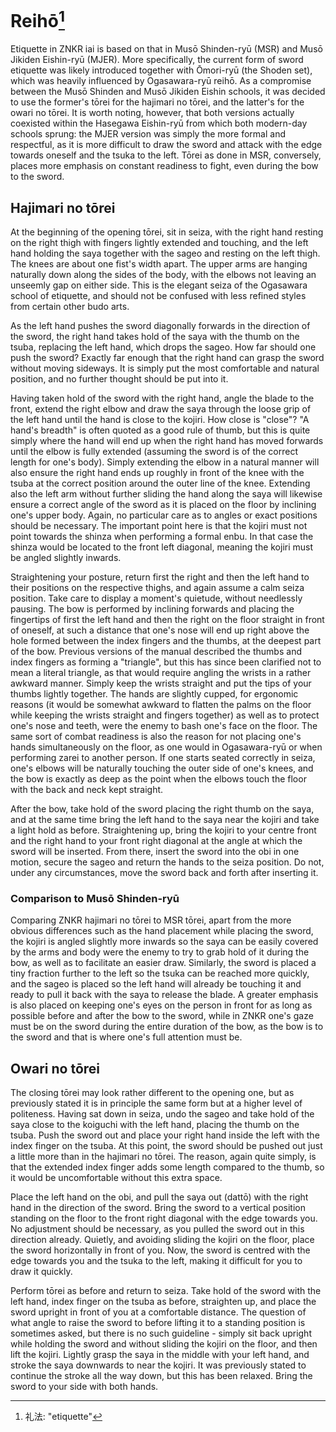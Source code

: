 # Reihō[^1]

Etiquette in ZNKR iai is based on that in Musō Shinden-ryū (MSR) and Musō Jikiden Eishin-ryū (MJER). More specifically, the current form of sword etiquette was likely introduced together with Ōmori-ryū (the Shoden set), which was heavily influenced by Ogasawara-ryū reihō. As a compromise between the Musō Shinden and Musō Jikiden Eishin schools, it was decided to use the former's tōrei for the hajimari no tōrei, and the latter's for the owari no tōrei. It is worth noting, however, that both versions actually coexisted within the Hasegawa Eishin-ryū from which both modern-day schools sprung: the MJER version was simply the more formal and respectful, as it is more difficult to draw the sword and attack with the edge towards oneself and the tsuka to the left. Tōrei as done in MSR, conversely, places more emphasis on constant readiness to fight, even during the bow to the sword.

## Hajimari no tōrei

At the beginning of the opening tōrei, sit in seiza, with the right hand resting on the right thigh with fingers lightly extended and touching, and the left hand holding the saya together with the sageo and resting on the left thigh. The knees are about one fist's width apart. The upper arms are hanging naturally down along the sides of the body, with the elbows not leaving an unseemly gap on either side. This is the elegant seiza of the Ogasawara school of etiquette, and should not be confused with less refined styles from certain other budo arts.

As the left hand pushes the sword diagonally forwards in the direction of the sword, the right hand takes hold of the saya with the thumb on the tsuba, replacing the left hand, which drops the sageo. How far should one push the sword? Exactly far enough that the right hand can grasp the sword without moving sideways. It is simply put the most comfortable and natural position, and no further thought should be put into it.

Having taken hold of the sword with the right hand, angle the blade to the front, extend the right elbow and draw the saya through the loose grip of the left hand until the hand is close to the kojiri. How close is "close"? "A hand's breadth" is often quoted as a good rule of thumb, but this is quite simply where the hand will end up when the right hand has moved forwards until the elbow is fully extended (assuming the sword is of the correct length for one's body). Simply extending the elbow in a natural manner will also ensure the right hand ends up roughly in front of the knee with the tsuba at the correct position around the outer line of the knee. Extending also the left arm without further sliding the hand along the saya will likewise ensure a correct angle of the sword as it is placed on the floor by inclining one's upper body. Again, no particular care as to angles or exact positions should be necessary. The important point here is that the kojiri must not point towards the shinza when performing a formal enbu. In that case the shinza would be located to the front left diagonal, meaning the kojiri must be angled slightly inwards.

Straightening your posture, return first the right and then the left hand to their positions on the respective thighs, and again assume a calm seiza position. Take care to display a moment's quietude, without needlessly pausing. The bow is performed by inclining forwards and placing the fingertips of first the left hand and then the right on the floor straight in front of oneself, at such a distance that one's nose will end up right above the hole formed between the index fingers and the thumbs, at the deepest part of the bow. Previous versions of the manual described the thumbs and index fingers as forming a "triangle", but this has since been clarified not to mean a literal triangle, as that would require angling the wrists in a rather awkward manner. Simply keep the wrists straight and put the tips of your thumbs lightly together. The hands are slightly cupped, for ergonomic reasons (it would be somewhat awkward to flatten the palms on the floor while keeping the wrists straight and fingers together) as well as to protect one's nose and teeth, were the enemy to bash one's face on the floor. The same sort of combat readiness is also the reason for not placing one's hands simultaneously on the floor, as one would in Ogasawara-ryū or when performing zarei to another person. If one starts seated correctly in seiza, one's elbows will be naturally touching the outer side of one's knees, and the bow is exactly as deep as the point when the elbows touch the floor with the back and neck kept straight.

After the bow, take hold of the sword placing the right thumb on the saya, and at the same time bring the left hand to the saya near the kojiri and take a light hold as before. Straightening up, bring the kojiri to your centre front and the right hand to your front right diagonal at the angle at which the sword will be inserted. From there, insert the sword into the obi in one motion, secure the sageo and return the hands to the seiza position. Do not, under any circumstances, move the sword back and forth after inserting it.

### Comparison to Musō Shinden-ryū

Comparing ZNKR hajimari no tōrei to MSR tōrei, apart from the more obvious differences such as the hand placement while placing the sword, the kojiri is angled slightly more inwards so the saya can be easily covered by the arms and body were the enemy to try to grab hold of it during the bow, as well as to facilitate an easier draw. Similarly, the sword is placed a tiny fraction further to the left so the tsuka can be reached more quickly, and the sageo is placed so the left hand will already be touching it and ready to pull it back with the saya to release the blade. A greater emphasis is also placed on keeping one's eyes on the person in front for as long as possible before and after the bow to the sword, while in ZNKR one's gaze must be on the sword during the entire duration of the bow, as the bow is to the sword and that is where one's full attention must be.

## Owari no tōrei

The closing tōrei may look rather different to the opening one, but as previously stated it is in principle the same form but at a higher level of politeness. Having sat down in seiza, undo the sageo and take hold of the saya close to the koiguchi with the left hand, placing the thumb on the tsuba. Push the sword out and place your right hand inside the left with the index finger on the tsuba. At this point, the sword should be pushed out just a little more than in the hajimari no tōrei. The reason, again quite simply, is that the extended index finger adds some length compared to the thumb, so it would be uncomfortable without this extra space.

Place the left hand on the obi, and pull the saya out (dattō) with the right hand in the direction of the sword. Bring the sword to a vertical position standing on the floor to the front right diagonal with the edge towards you. No adjustment should be necessary, as you pulled the sword out in this direction already. Quietly, and avoiding sliding the kojiri on the floor, place the sword horizontally in front of you. Now, the sword is centred with the edge towards you and the tsuka to the left, making it difficult for you to draw it quickly.

Perform tōrei as before and return to seiza. Take hold of the sword with the left hand, index finger on the tsuba as before, straighten up, and place the sword upright in front of you at a comfortable distance. The question of what angle to raise the sword to before lifting it to a standing position is sometimes asked, but there is no such guideline - simply sit back upright while holding the sword and without sliding the kojiri on the floor, and then lift the kojiri. Lightly grasp the saya in the middle with your left hand, and stroke the saya downwards to near the kojiri. It was previously stated to continue the stroke all the way down, but this has been relaxed. Bring the sword to your side with both hands.

[^1]: 礼法: "etiquette"
